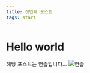 ```yaml
---
title: 첫번째 포스트
tags: start
---
```


# Hello world
해당 포스트는 연습입니다...
![연습](https://hjbiao09.github.io/assets/images/2023-04-15/Untitled.png)
